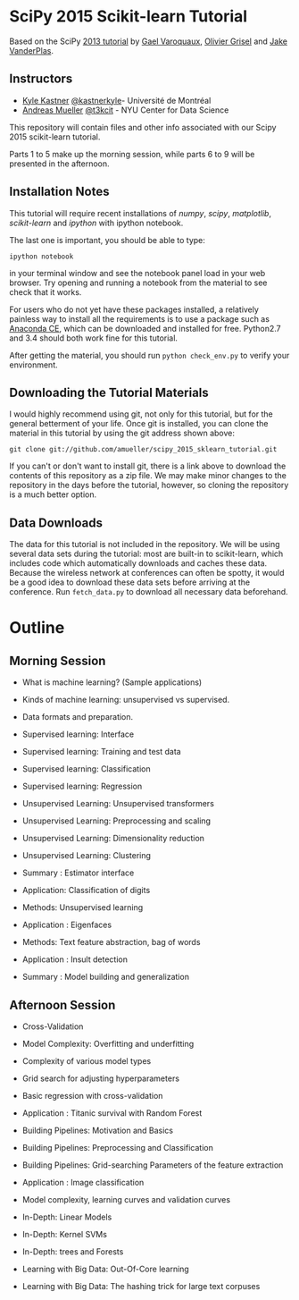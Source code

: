 SciPy 2015 Scikit-learn Tutorial
================================

Based on the SciPy [2013 tutorial](https://github.com/jakevdp/sklearn_scipy2013) by [Gael Varoquaux](http://gael-varoquaux.info), [Olivier Grisel](http://ogrisel.com) and [Jake VanderPlas](http://jakevdp.github.com
).

Instructors
-----------
- [Kyle Kastner](https://kastnerkyle.github.io/)  [@kastnerkyle](https://twitter.com/kastnerkyle)- Université de Montréal
- [Andreas Mueller](http://amuller.github.io) [@t3kcit](https://twitter.com/t3kcit) - NYU Center for Data Science


This repository will contain files and other info associated with our Scipy
2015 scikit-learn tutorial.

Parts 1 to 5 make up the morning session, while
parts 6 to 9 will be presented in the afternoon.

Installation Notes
------------------

This tutorial will require recent installations of *numpy*, *scipy*,
*matplotlib*, *scikit-learn* and *ipython* with ipython
notebook.

The last one is important, you should be able to type:

    ipython notebook

in your terminal window and see the notebook panel load in your web browser.
Try opening and running a notebook from the material to see check that it works.

For users who do not yet have these  packages installed, a relatively
painless way to install all the requirements is to use a package such as
[Anaconda CE](http://store.continuum.io/ "Anaconda CE"), which can be
downloaded and installed for free.
Python2.7 and 3.4 should both work fine for this tutorial.

After getting the material, you should run ``python check_env.py`` to verify
your environment.

Downloading the Tutorial Materials
----------------------------------
I would highly recommend using git, not only for this tutorial, but for the
general betterment of your life.  Once git is installed, you can clone the
material in this tutorial by using the git address shown above:

    git clone git://github.com/amueller/scipy_2015_sklearn_tutorial.git

If you can't or don't want to install git, there is a link above to download
the contents of this repository as a zip file.  We may make minor changes to
the repository in the days before the tutorial, however, so cloning the
repository is a much better option.

Data Downloads
--------------
The data for this tutorial is not included in the repository.  We will be
using several data sets during the tutorial: most are built-in to
scikit-learn, which
includes code which automatically downloads and caches these
data.  Because the wireless network
at conferences can often be spotty, it would be a good idea to download these
data sets before arriving at the conference.
Run ``fetch_data.py`` to download all necessary data beforehand.

Outline
=======

Morning Session
----------------
- What is machine learning? (Sample applications)
- Kinds of machine learning: unsupervised vs supervised.
- Data formats and preparation.

- Supervised learning: Interface
- Supervised learning: Training and test data
- Supervised learning: Classification
- Supervised learning: Regression
- Unsupervised Learning: Unsupervised transformers
- Unsupervised Learning: Preprocessing and scaling
- Unsupervised Learning: Dimensionality reduction
- Unsupervised Learning: Clustering
- Summary : Estimator interface

- Application: Classification of digits
- Methods: Unsupervised learning
- Application : Eigenfaces
- Methods: Text feature abstraction, bag of words
- Application : Insult detection
- Summary : Model building and generalization


Afternoon Session
------------------
- Cross-Validation
- Model Complexity: Overfitting and underfitting
- Complexity of various model types
- Grid search for adjusting hyperparameters 

- Basic regression with cross-validation
- Application : Titanic survival with Random Forest

- Building Pipelines: Motivation and Basics
- Building Pipelines: Preprocessing and Classification
- Building Pipelines: Grid-searching Parameters of the feature extraction
- Application : Image classification

- Model complexity, learning curves and validation curves
- In-Depth: Linear Models
- In-Depth: Kernel SVMs
- In-Depth: trees and Forests

- Learning with Big Data: Out-Of-Core learning
- Learning with Big Data: The hashing trick for large text corpuses
